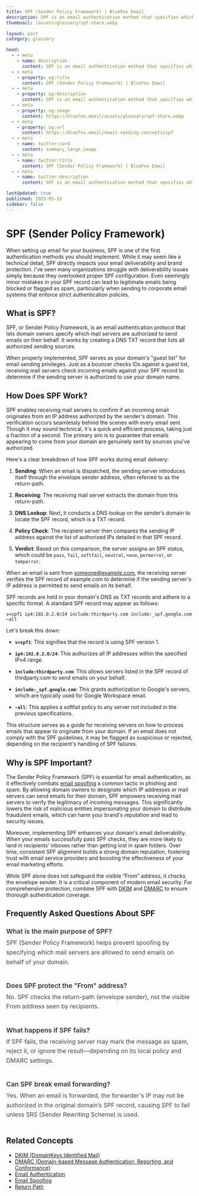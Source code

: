 ```yaml
---
title: SPF (Sender Policy Framework) | BlueFox Email
description: SPF is an email authentication method that specifies which mail servers are authorized to send emails on behalf of your domain, helping prevent email spoofing and improving deliverability.
thumbnail: /assets/glossary/spf-share.webp

layout: post
category: glossary

head:
  - - meta
    - name: description
      content: SPF is an email authentication method that specifies which mail servers are authorized to send emails on behalf of your domain, helping prevent email spoofing and improving deliverability.
  - - meta
    - property: og:title
      content: SPF (Sender Policy Framework) | BlueFox Email
  - - meta
    - property: og:description
      content: SPF is an email authentication method that specifies which mail servers are authorized to send emails on behalf of your domain, helping prevent email spoofing and improving deliverability.
  - - meta
    - property: og:image
      content: https://bluefox.email/assets/glossary/spf-share.webp
  - - meta
    - property: og:url
      content: https://bluefox.email/email-sending-concepts/spf
  - - meta
    - name: twitter:card
      content: summary_large_image
  - - meta
    - name: twitter:title
      content: SPF (Sender Policy Framework) | BlueFox Email
  - - meta
    - name: twitter:description
      content: SPF is an email authentication method that specifies which mail servers are authorized to send emails on behalf of your domain, helping prevent email spoofing and improving deliverability.

lastUpdated: true
published: 2025-05-19
sidebar: false
---
```


# SPF (Sender Policy Framework)

<div class="page-nav">
  <div class="page-nav-title">On This Page</div>
  <div class="page-nav-items">
    <a href="#what-is-spf">What is SPF?</a>
    <a href="#how-does-spf-work">How Does SPF Work?</a>
    <a href="#why-is-spf-important">Why is SPF Important?</a>
    <a href="#frequently-asked-questions-about-spf">FAQ</a>
    <a href="#related-concepts">Related Concepts</a>
  </div>
</div>

<style>
.page-nav {
  position: fixed;
  right: 1.5rem;
  top: 9rem;
  width: 12rem;
  border-left: 1px solid #e2e8f0;
  padding-left: 12px;
  font-size: 0.875rem;
  z-index: 10;
}

.dark .page-nav {
  border-left: 1px solid #2d3748;
}

.page-nav-title {
  text-transform: uppercase;
  font-size: 0.75rem;
  font-weight: 600;
  color: #64748b;
  margin-bottom: 0.75rem;
}

.page-nav-items {
  display: flex;
  flex-direction: column;
  gap: 0.5rem;
}

.page-nav-items a {
  color: #64748b;
  text-decoration: none;
  padding: 3px 0;
  position: relative;
  transition: color 0.2s, transform 0.2s;
}

.page-nav-items a:hover {
  color: #13B0EE;
  transform: translateX(3px);
}

.page-nav-items a.active {
  color: #13B0EE;
  font-weight: 500;
  transform: translateX(3px);
}

.page-nav-items a:before {
  content: "";
  position: absolute;
  top: 0;
  left: -13px;
  width: 1px;
  height: 100%;
  background: transparent;
  transition: background-color 0.2s;
}

.page-nav-items a:hover:before {
  background-color: #13B0EE;
}

.page-nav-items a.active:before {
  background-color: #13B0EE;
  width: 2px;
}

@media (max-width: 1280px) {
  .page-nav {
    right: 0.5rem;
  }
}

@media (max-width: 1024px) {
  .page-nav {
    display: none;
  }
}

.on-this-page {
  background-color: #f9f9f9;
  border-radius: 8px;
  padding: 15px 20px;
  margin-bottom: 30px;
  border-left: 3px solid #13B0EE;
}

.dark .on-this-page {
  background-color: #252529;
  border-left: 3px solid #13B0EE;
}

.on-this-page-title {
  font-weight: bold;
  margin-bottom: 10px;
  color: #555;
  font-size: 0.9rem;
}

.dark .on-this-page-title {
  color: #ccc;
}

.on-this-page ul {
  list-style-type: none;
  padding-left: 0;
  margin: 0;
}

.on-this-page ul li {
  margin-bottom: 5px;
  line-height: 1.4;
}

.on-this-page ul li a {
  color: #13B0EE;
  text-decoration: none;
  font-size: 0.9rem;
  transition: color 0.2s;
}

.on-this-page ul li a:hover {
  color: #0e8ebf;
  text-decoration: underline;
}

.dkim-faq {
  margin: 25px 0;
}

.faq-item {
  margin-bottom: 20px;
  padding-bottom: 15px;
  border-bottom: none;
}

.question {
  font-size: 1.1rem;
  font-weight: 600;
  color: #333;
  margin-bottom: 8px;
}

.dark .question {
  color: #e4e4e4;
}

.answer {
  font-size: 1rem;
  line-height: 1.6;
  color: #444;
}

.dark .answer {
  color: #bbb;
}
</style>

<script>
document.addEventListener('DOMContentLoaded', function() {
  const headings = document.querySelectorAll('h2');
  const navLinks = document.querySelectorAll('.page-nav-items a');
  
  function highlightNavLink(id) {
    const targetLink = document.querySelector(`.page-nav-items a[href="#${id}"]`);
    if (targetLink) {
      navLinks.forEach(link => link.classList.remove('active'));
      targetLink.classList.add('active');
    }
  }
  
  function handleScroll() {
    const scrollPosition = window.scrollY + 120;
    
    let currentSection = '';
    for (let i = headings.length - 1; i >= 0; i--) {
      if (headings[i].offsetTop <= scrollPosition) {
        currentSection = headings[i].querySelector('a[id]').getAttribute('id');
        break;
      }
    }
    
    if (!currentSection && headings.length > 0) {
      currentSection = headings[0].querySelector('a[id]').getAttribute('id');
    }
    
    highlightNavLink(currentSection);
  }
  
  navLinks.forEach(link => {
    link.addEventListener('click', function(e) {
      e.preventDefault();
      const targetId = this.getAttribute('href').substring(1);
      const targetElement = document.getElementById(targetId);
      
      if (targetElement) {
        window.scrollTo({
          top: targetElement.parentElement.offsetTop - 80,
          behavior: 'smooth'
        });
        
        history.pushState(null, null, `#${targetId}`);
        highlightNavLink(targetId);
      }
    });
  });
  
  window.addEventListener('scroll', handleScroll);
  if (window.location.hash) {
    const initialId = window.location.hash.substring(1);
    highlightNavLink(initialId);
  } else {
    handleScroll();
  }
});
</script>

When setting up email for your business, SPF is one of the first authentication methods you should implement. While it may seem like a technical detail, SPF directly impacts your email deliverability and brand protection. I've seen many organizations struggle with deliverability issues simply because they overlooked proper SPF configuration. Even seemingly minor mistakes in your SPF record can lead to legitimate emails being blocked or flagged as spam, particularly when sending to corporate email systems that enforce strict authentication policies.

## <a id="what-is-spf"></a>What is SPF?

SPF, or Sender Policy Framework, is an email authentication protocol that lets domain owners specify which mail servers are authorized to send emails on their behalf. It works by creating a DNS TXT record that lists all authorized sending sources.

When properly implemented, SPF serves as your domain's "guest list" for email sending privileges. Just as a bouncer checks IDs against a guest list, receiving mail servers check incoming emails against your SPF record to determine if the sending server is authorized to use your domain name.

## <a id="how-does-spf-work"></a>How Does SPF Work?

SPF enables receiving mail servers to confirm if an incoming email originates from an IP address authorized by the sender's domain. This verification occurs seamlessly behind the scenes with every email sent. Though it may sound technical, it's a quick and efficient process, taking just a fraction of a second. The primary aim is to guarantee that emails appearing to come from your domain are genuinely sent by sources you've authorized.

Here's a clear breakdown of how SPF works during email delivery:

1. **Sending**: When an email is dispatched, the sending server introduces itself through the envelope sender address, often referred to as the return-path.

2. **Receiving**: The receiving mail server extracts the domain from this return-path.

3. **DNS Lookup**: Next, it conducts a DNS lookup on the sender’s domain to locate the SPF record, which is a TXT record.

4. **Policy Check**: The recipient server then compares the sending IP address against the list of authorized IPs detailed in that SPF record.

5. **Verdict**: Based on this comparison, the server assigns an SPF status, which could be `pass`, `fail`, `softfail`, `neutral`, `none`, `permerror`, or `temperror`.

When an email is sent from someone@example.com, the receiving server verifies the SPF record of example.com to determine if the sending server's IP address is permitted to send emails on its behalf.

SPF records are held in your domain's DNS as TXT records and adhere to a specific format. A standard SPF record may appear as follows:

```
v=spf1 ip4:192.0.2.0/24 include:thirdparty.com include:_spf.google.com ~all

```

Let's break this down:

- **`v=spf1`**: This signifies that the record is using SPF version 1.
  
- **`ip4:192.0.2.0/24`**: This authorizes all IP addresses within the specified IPv4 range.

- **`include:thirdparty.com`**: This allows servers listed in the SPF record of thirdparty.com to send emails on your behalf.

- **`include:_spf.google.com`**: This grants authorization to Google's servers, which are typically used for Google Workspace email.

- **`~all`**: This applies a softfail policy to any server not included in the previous specifications.

This structure serves as a guide for receiving servers on how to process emails that appear to originate from your domain. If an email does not comply with the SPF guidelines, it may be flagged as suspicious or rejected, depending on the recipient's handling of SPF failures.


## <a id="why-is-spf-important"></a>Why is SPF Important?

The Sender Policy Framework (SPF) is essential for email authentication, as it effectively combats [email spoofing](/email-sending-concepts/email-spoofing.md) a common tactic in phishing and spam. By allowing domain owners to designate which IP addresses or mail servers can send emails for their domain, SPF empowers receiving mail servers to verify the legitimacy of incoming messages. This significantly lowers the risk of malicious entities impersonating your domain to distribute fraudulent emails, which can harm your brand's reputation and lead to security issues.

Moreover, implementing SPF enhances your domain's email deliverability. When your emails successfully pass SPF checks, they are more likely to land in recipients' inboxes rather than getting lost in spam folders. Over time, consistent SPF alignment builds a strong domain reputation, fostering trust with email service providers and boosting the effectiveness of your email marketing efforts.

While SPF alone does not safeguard the visible “From” address, it checks the envelope sender. It is a critical component of modern email security. For comprehensive protection, combine SPF with [DKIM](/email-sending-concepts/dkim) and [DMARC](/email-sending-concepts/dmarc.md) to ensure thorough authentication coverage.

## <a id="frequently-asked-questions-about-spf"></a>Frequently Asked Questions About SPF

<div class="dkim-faq">

<div class="faq-item">
<h3 class="question">What is the main purpose of SPF?</h3>
    <div class="answer">
      SPF (Sender Policy Framework) helps prevent spoofing by specifying which mail servers are allowed to send emails on behalf of your domain.
    </div>
</div>

<div class="faq-item">
    <h3 class="question">Does SPF protect the "From" address?</h3>
    <div class="answer">
      No. SPF checks the return-path (envelope sender), not the visible From address seen by recipients.
    </div>
</div>

  <div class="faq-item">
    <h3 class="question">What happens if SPF fails?</h3>
    <div class="answer">
      If SPF fails, the receiving server may mark the message as spam, reject it, or ignore the result—depending on its local policy and DMARC settings.
    </div>
  </div>

  <div class="faq-item">
    <h3 class="question">Can SPF break email forwarding?</h3>
    <div class="answer">
      Yes. When an email is forwarded, the forwarder's IP may not be authorized in the original domain’s SPF record, causing SPF to fail unless SRS (Sender Rewriting Scheme) is used.
    </div>
  </div>

</div>

## <a id="related-concepts"></a>Related Concepts

- [DKIM (DomainKeys Identified Mail)](/email-sending-concepts/dkim)
- [DMARC (Domain-based Message Authentication, Reporting, and Conformance)](/email-sending-concepts/dmarc)
- [Email Authentication](/email-sending-concepts/email-authentication)  
- [Email Spoofing](/email-sending-concepts/email-spoofing)  
- [Return Path](/email-sending-concepts/return-path)  